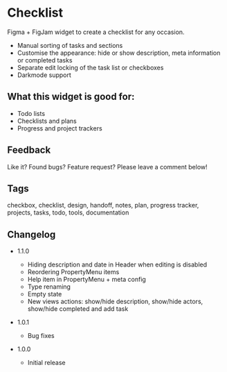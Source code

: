 # Checklist

Figma + FigJam widget to create a checklist for any occasion.

- Manual sorting of tasks and sections
- Customise the appearance: hide or show description, meta information or completed tasks
- Separate edit locking of the task list or checkboxes
- Darkmode support

## What this widget is good for: 

- Todo lists
- Checklists and plans
- Progress and project trackers 

## Feedback

Like it? Found bugs? Feature request? Please leave a comment below!

## Tags

checkbox, checklist, design, handoff, notes, plan, progress tracker, projects, tasks, todo, tools, documentation

## Changelog

- 1.1.0
    - Hiding description and date in Header when editing is disabled
    - Reordering PropertyMenu items
    - Help item in PropertyMenu + meta config
    - Type renaming
    - Empty state
    - New views actions: show/hide description, show/hide actors, show/hide completed and add task

- 1.0.1
    - Bug fixes

- 1.0.0 
    - Initial release